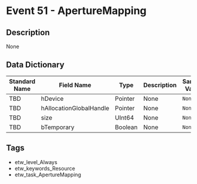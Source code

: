 # Event 51 - ApertureMapping

## Description
None

## Data Dictionary
|Standard Name|Field Name|Type|Description|Sample Value|
|---|---|---|---|---|
|TBD|hDevice|Pointer|None|`None`|
|TBD|hAllocationGlobalHandle|Pointer|None|`None`|
|TBD|size|UInt64|None|`None`|
|TBD|bTemporary|Boolean|None|`None`|

## Tags
* etw_level_Always
* etw_keywords_Resource
* etw_task_ApertureMapping